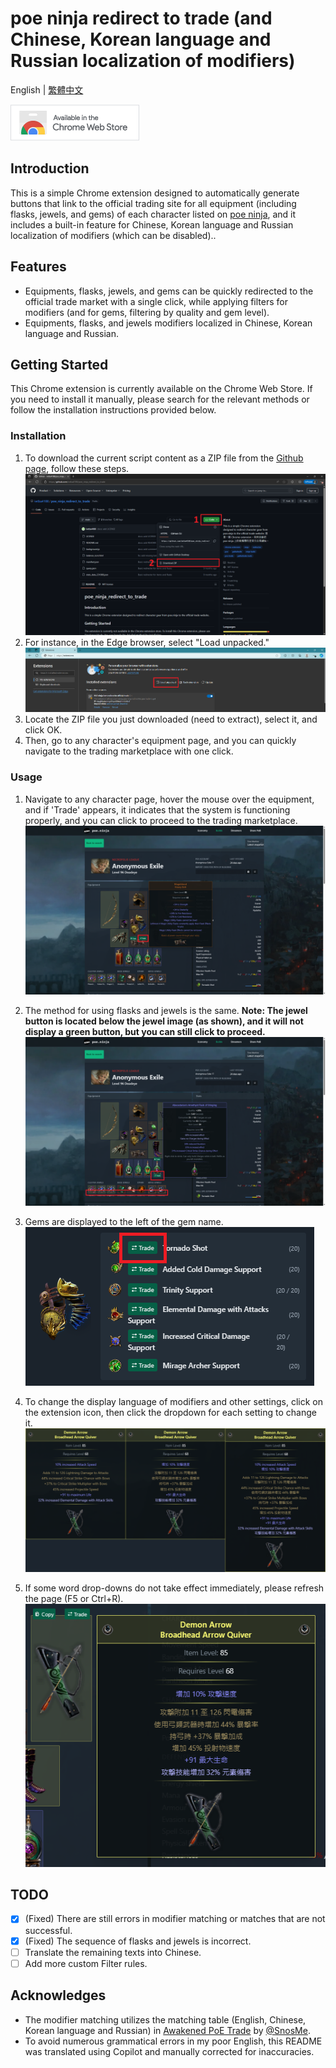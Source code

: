 # poe ninja redirect to trade (and Chinese, Korean language and Russian localization of modifiers)

English | [繁體中文](./docs/README-zh-TW.md) 

[![extension badge](./image/icon/extension_badge.png)](https://chromewebstore.google.com/detail/poe-ninja-%E9%87%8D%E6%96%B0%E5%B0%8E%E5%90%91%E4%BA%A4%E6%98%93%E5%B8%82%E9%9B%86/booomkjelcadmolknnllecpgfiehiddm)

## Introduction
This is a simple Chrome extension designed to automatically generate buttons that link to the official trading site for all equipment (including flasks, jewels, and gems) of each character listed on [poe ninja](https://poe.ninja/builds), and it includes a built-in feature for Chinese, Korean language and Russian localization of modifiers (which can be disabled)..

## Features
- Equipments, flasks, jewels, and gems can be quickly redirected to the official trade market with a single click, while applying filters for modifiers (and for gems, filtering by quality and gem level).
- Equipments, flasks, and jewels modifiers localized in Chinese, Korean language and Russian.

## Getting Started
This Chrome extension is currently available on the Chrome Web Store. If you need to install it manually, please search for the relevant methods or follow the installation instructions provided below.

### Installation
1. To download the current script content as a ZIP file from the [Github page](https://github.com/iwtba4188/poe_ninja_redirect_to_trade), follow these steps.
![installation_1](./image/installation_1.png)
2. For instance, in the Edge browser, select "Load unpacked."
![installation_2](./image/installation_2.png)
3. Locate the ZIP file you just downloaded (need to extract), select it, and click OK.
4. Then, go to any character's equipment page, and you can quickly navigate to the trading marketplace with one click.

### Usage
1. Navigate to any character page, hover the mouse over the equipment, and if 'Trade' appears, it indicates that the system is functioning properly, and you can click to proceed to the trading marketplace.
![usage_1](./image/usage_1.png)

2. The method for using flasks and jewels is the same. **Note: The jewel button is located below the jewel image (as shown), and it will not display a green button, but you can still click to proceed.**
![usage_2](./image/usage_2.png)

3. Gems are displayed to the left of the gem name.<br>
![usage_3](./image/usage_3.png)

4. To change the display language of modifiers and other settings, click on the extension icon, then click the dropdown for each setting to change it.
![usage_5](./image/usage_5.png)

5. If some word drop-downs do not take effect immediately, please refresh the page (F5 or Ctrl+R).
![usage_4](./image/usage_4.png)

## TODO
- [x] (Fixed) There are still errors in modifier matching or matches that are not successful.
- [x] (Fixed) The sequence of flasks and jewels is incorrect.
- [ ] Translate the remaining texts into Chinese.
- [ ] Add more custom Filter rules.

## Acknowledges
- The modifier matching utilizes the matching table (English, Chinese, Korean language and Russian) in [Awakened PoE Trade](https://github.com/SnosMe/awakened-poe-trade) by [@SnosMe](https://github.com/SnosMe).
- To avoid numerous grammatical errors in my poor English, this README was translated using Copilot and manually corrected for inaccuracies.
